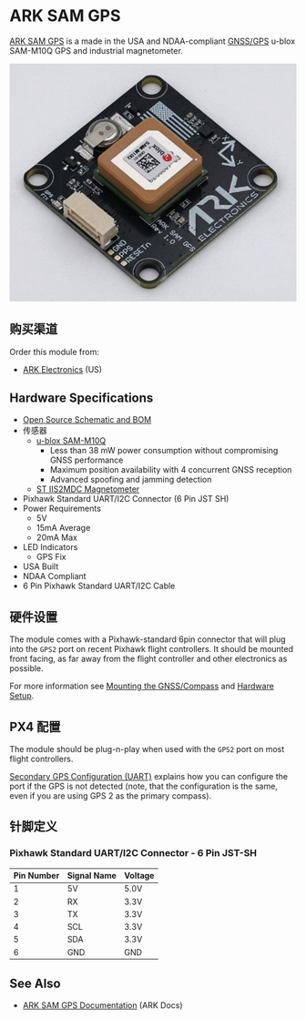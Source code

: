 # ARK SAM GPS

[ARK SAM GPS](https://arkelectron.gitbook.io/ark-documentation/gps/ark-sam-gps>) is a made in the USA and NDAA-compliant [GNSS/GPS](../gps_compass/index.md) u-blox SAM-M10Q GPS and industrial magnetometer.

![ARK SAM GPS](../../assets/hardware/gps/ark/ark_sam_gps.jpg)

## 购买渠道

Order this module from:

- [ARK Electronics](https://arkelectron.com/product/ark-sam-gps/) (US)

## Hardware Specifications

- [Open Source Schematic and BOM](https://github.com/ARK-Electronics/ARK_SAM_GPS/tree/main)
- 传感器
  - [u-blox SAM-M10Q](https://www.u-blox.com/en/product/sam-m10q-module)
    - Less than 38 mW power consumption without compromising GNSS performance
    - Maximum position availability with 4 concurrent GNSS reception
    - Advanced spoofing and jamming detection
  - [ST IIS2MDC Magnetometer](https://www.st.com/en/mems-and-sensors/iis2mdc.html)
- Pixhawk Standard UART/I2C Connector (6 Pin JST SH)
- Power Requirements
  - 5V
  - 15mA Average
  - 20mA Max
- LED Indicators
  - GPS Fix
- USA Built
- NDAA Compliant
- 6 Pin Pixhawk Standard UART/I2C Cable

## 硬件设置

The module comes with a Pixhawk-standard 6pin connector that will plug into the `GPS2` port on recent Pixhawk flight controllers.
It should be mounted front facing, as far away from the flight controller and other electronics as possible.

For more information see [Mounting the GNSS/Compass](../gps_compass/index.md#mounting-the-gnss-compass) and [Hardware Setup](../gps_compass/index.md#hardware-setup).

## PX4 配置

The module should be plug-n-play when used with the `GPS2` port on most flight controllers.

[Secondary GPS Configuration (UART)](../gps_compass/index.md#secondary-gps-configuration-uart) explains how you can configure the port if the GPS is not detected (note, that the configuration is the same, even if you are using GPS 2 as the primary compass).

## 针脚定义

### Pixhawk Standard UART/I2C Connector - 6 Pin JST-SH

| Pin Number | Signal Name | Voltage              |
| ---------- | ----------- | -------------------- |
| 1          | 5V          | 5.0V |
| 2          | RX          | 3.3V |
| 3          | TX          | 3.3V |
| 4          | SCL         | 3.3V |
| 5          | SDA         | 3.3V |
| 6          | GND         | GND                  |

## See Also

- [ARK SAM GPS Documentation](https://arkelectron.gitbook.io/ark-documentation/gps/ark-sam-gps) (ARK Docs)
